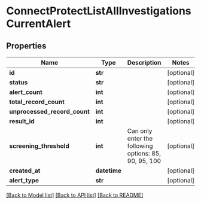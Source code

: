 # ConnectProtectListAllInvestigationsCurrentAlert

## Properties
Name | Type | Description | Notes
------------ | ------------- | ------------- | -------------
**id** | **str** |  | [optional] 
**status** | **str** |  | [optional] 
**alert_count** | **int** |  | [optional] 
**total_record_count** | **int** |  | [optional] 
**unprocessed_record_count** | **int** |  | [optional] 
**result_id** | **int** |  | [optional] 
**screening_threshold** | **int** | Can only enter the following options: 85, 90, 95, 100 | [optional] 
**created_at** | **datetime** |  | [optional] 
**alert_type** | **str** |  | [optional] 

[[Back to Model list]](../README.md#documentation-for-models) [[Back to API list]](../README.md#documentation-for-api-endpoints) [[Back to README]](../README.md)

